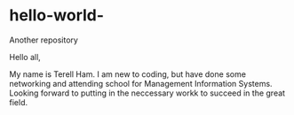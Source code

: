 # hello-world-
Another repository

Hello all,

My name is Terell Ham. I am new to coding, but have done some networking and attending school for Management Information Systems. Looking forward to putting in the neccessary workk to succeed in the great field. 
